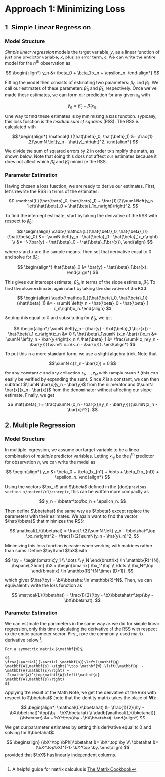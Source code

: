 # Approach 1: Minimizing Loss

$$
\newcommand{\sumN}{\sum_{n = 1}^N}
\newcommand{\sumn}{\sum_n}
\newcommand{\prodN}{\prod_{n = 1}^N}
\newcommand{\by}{\mathbf{y}} \newcommand{\bX}{\mathbf{X}}
\newcommand{\bx}{\mathbf{x}}
\newcommand{\bbeta}{\boldsymbol{\beta}}
\newcommand{\btheta}{\boldsymbol{\theta}}
\newcommand{\bbetahat}{\boldsymbol{\hat{\beta}}}
\newcommand{\bthetahat}{\boldsymbol{\hat{\theta}}}
\newcommand{\bSigma}{\boldsymbol{\Sigma}}
\newcommand{\bphi}{\boldsymbol{\phi}}
\newcommand{\bPhi}{\boldsymbol{\Phi}}
\newcommand{\bT}{\mathbf{T}}
\newcommand{\dadb}[2]{\frac{\partial #1}{\partial #2}}
\newcommand{\iid}{\overset{\small{\text{i.i.d.}}}{\sim}}
$$

## 1. Simple Linear Regression



### Model Structure

*Simple linear regression* models the target variable, $y$, as a linear function of just one predictor variable, $x$, plus an error term, $\epsilon$. We can write the entire model for the $n^\text{th}$ observation as 

$$
\begin{align*}
y_n &= \beta_0 + \beta_1 x_n + \epsilon_n.
\end{align*}
$$



Fitting the model then consists of estimating two parameters: $\beta_0$ and $\beta_1$. We call our estimates of these parameters $\hat{\beta}_0$ and $\hat{\beta}_1$, respectively. Once we've made these estimates, we can form our prediction for any given $x_n$ with 

$$
\hat{y}_n = \hat{\beta}_0 + \hat{\beta}_1 x_n. 
$$

One way to find these estimates is by minimizing a loss function. Typically, this loss function is the *residual sum of squares* (RSS). The RSS is calculated with


$$
\begin{align*}
\mathcal{L}(\hat{\beta}_0, \hat{\beta}_1) &= \frac{1}{2}\sumN \left(y_n - \hat{y}_n\right)^2.
\end{align*}
$$



We divide the sum of squared errors by 2 in order to simplify the math, as shown below. Note that doing this does not affect our estimates because it does not affect which $\hat{\beta}_0$ and $\hat{\beta}_1$ minimize the RSS.



### Parameter Estimation

Having chosen a loss function, we are ready to derive our estimates. First, let's rewrite the RSS in terms of the estimates:


$$
\mathcal{L}(\hat{\beta}_0, \hat{\beta}_1) = \frac{1}{2}\sumN\left(y_n - \left(\hat{\beta}_0 + \hat{\beta}_1x_n\right)\right)^2.
$$


To find the intercept estimate, start by taking the derivative of the RSS with respect to $\hat{\beta}_0$:


$$
\begin{align}
\dadb{\mathcal{L}(\hat{\beta}_0, \hat{\beta}_1)}{\hat{\beta}_0} &= -\sumN \left(y_n - \hat{\beta}_0 - \hat{\beta}_1x_n\right)  \\
&= -N(\bar{y} - \hat{\beta}_0 - \hat{\beta}_1\bar{x}),
\end{align}
$$


where $\bar{y}$ and $\bar{x}$ are the sample means. Then set that derivative equal to 0 and solve for $\hat{\beta}_0$:

$$
\begin{align*}
\hat{\beta}_0 &= \bar{y} - \hat{\beta}_1\bar{x}.
\end{align*}
$$

This gives our intercept estimate, $\hat{\beta}_0$, in terms of the slope estimate, $\hat{\beta}_1$. To find the slope estimate, again start by taking the derivative of the RSS: 


$$
\begin{align}
\dadb{\mathcal{L}(\hat{\beta}_0, \hat{\beta}_1)}{\hat{\beta}_1} &= - \sumN \left(y_n - \hat{\beta}_0 - \hat{\beta}_1 x_n\right)x_n.
\end{align}
$$


Setting this equal to 0 and substituting for $\hat{\beta}_0$, we get

$$
\begin{align*}
\sumN \left(y_n - (\bar{y} - \hat{\beta}_1 \bar{x}) - \hat{\beta}_1 x_n\right)x_n &= 0
\\
\hat{\beta}_1\sumN (x_n-\bar{x})x_n &= \sumN \left(y_n - \bar{y}\right)x_n 
\\
\hat{\beta}_1 &= \frac{\sumN x_n(y_n - \bar{y})}{\sumN x_n(x_n - \bar{x})}.
\end{align*}
$$


To put this in a more standard form, we use a slight algebra trick. Note that 


$$
\sumN c(z_n - \bar{z}) = 0
$$


for any constant $c$ and any collection $z_1, \dots, z_N$ with sample mean $\bar{z}$ (this can easily be verified by expanding the sum). Since $\bar{x}$ is a constant, we can then subtract  $\sumN \bar{x}(y_n - \bar{y})$ from the numerator and $\sumN \bar{x}(x_n - \bar{x})$ from the denominator without affecting our slope estimate. Finally, we get


$$
\hat{\beta}_1 = \frac{\sumN (x_n - \bar{x})(y_n - \bar{y})}{\sumN(x_n - \bar{x})^2}.
$$



## 2. Multiple Regression



### Model Structure

In multiple regression, we assume our target variable to be a linear combination of *multiple* predictor variables. Letting $x_{nj}$ be the $j^\text{th}$ predictor for observation $n$, we can write the model as



$$
\begin{align*}
y_n &= \beta_0 + \beta_1x_{n1} + \dots + \beta_D x_{nD} + \epsilon_n.
\end{align*}
$$



Using the vectors $\bx_n$ and $\bbeta$ defined in the {doc}`previous section </content/c1/concept>`, this can be written more compactly as 


$$
y_n = \bbeta^\top\bx_n + \epsilon_n.
$$



Then define $\bbetahat$ the same way as $\bbeta$ except replace the parameters with their estimates. We again want to find the vector $\hat{\bbeta}$ that minimizes the RSS: 



$$
\mathcal{L}(\bbetahat) = \frac{1}{2}\sumN \left( y_n - \bbetahat^\top \bx_n\right)^2 = \frac{1}{2}\sumN(y_n - \hat{y}_n)^2,
$$



Minimizing this loss function is easier when working with matrices rather than sums. Define $\by$ and $\bX$ with


$$
\by = \begin{bmatrix}y_1 \\ \dots \\ y_N  \end{bmatrix} \in \mathbb{R}^{N}, \hspace{.25cm} \bX = \begin{bmatrix} \bx_1^\top \\ \dots \\ \bx_N^\top  \end{bmatrix} \in \mathbb{R}^{N \times (D+1)},
$$



which gives $\hat{\by} = \bX\bbetahat \in \mathbb{R}^N$. Then, we can equivalently write the loss function as


$$
\mathcal{L}(\bbetahat) = \frac{1}{2}(\by - \bX\bbetahat)^\top(\by - \bX\bbetahat).
$$


### Parameter Estimation

We can estimate the parameters in the same way as we did for simple linear regression, only this time calculating the derivative of the RSS with respect to the entire parameter vector. First, note the commonly-used matrix derivative below [^ref1]. 



```{admonition} Math Note
For a symmetric matrix $\mathbf{W}$,

$$
\frac{\partial}{\partial \mathbf{s}}\left(\mathbf{q} - \mathbf{A}\mathbf{s} \right)^\top \mathbf{W} \left(\mathbf{q} - \mathbf{A}\mathbf{s}\right) = -2\mathbf{A}^\top\mathbf{W}\left(\mathbf{q} - \mathbf{A}\mathbf{s}\right)
$$
```




Applying the result of the Math Note, we get the derivative of the RSS with respect to $\bbetahat$ (note that the identity matrix takes the place of $\mathbf{W}$):


$$
\begin{align*}
\mathcal{L}(\bbetahat) &= \frac{1}{2}(\by - \bX\bbetahat)^\top(\by - \bX\bbetahat) 
\\
\dadb{\mathcal{L}(\bbetahat)}{\bbetahat} &= - \bX^\top(\by - \bX\bbetahat).
\end{align*}
$$

We get our parameter estimates by setting this derivative equal to 0 and solving for $\bbetahat$:


$$
\begin{align}
(\bX^\top \bPhi)\bbetahat &= \bX^\top \by \\\
\bbetahat &= (\bX^\top\bX)^{-1} \bX^\top \by,
\end{align}
$$
provided that $\bX$ has linearly independent columns.


[^ref1]: A helpful guide for matrix calculus is [The Matrix Cookbook](https://www.math.uwaterloo.ca/~hwolkowi/matrixcookbook.pdf)

